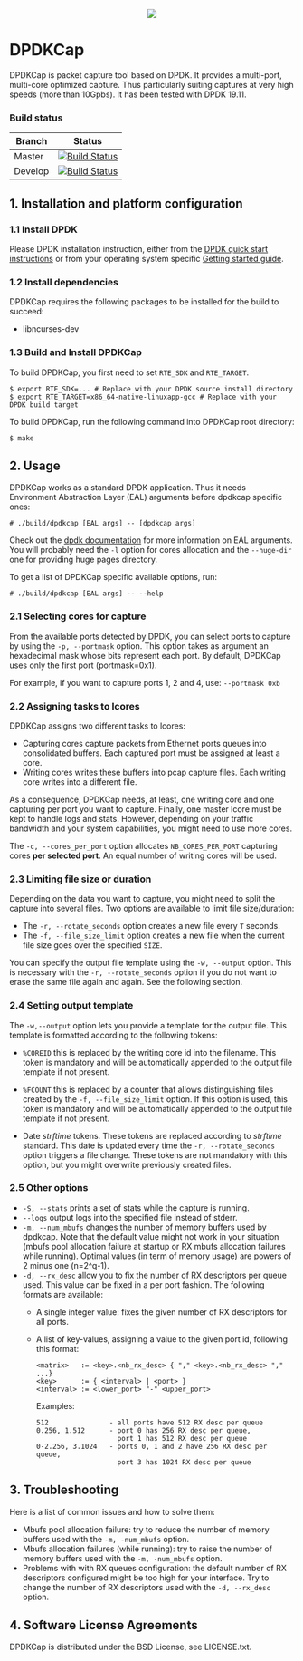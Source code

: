 <p align="center">
  <img src="./media/DPDKCapLogo_400x260.png"/>
<p/>

# DPDKCap
DPDKCap is packet capture tool based on DPDK. It provides a multi-port,
multi-core optimized capture. Thus particularly suiting captures at
very high speeds (more than 10Gpbs). It has been tested with DPDK 19.11.

### Build status
| Branch  | Status |
|---|---|
| Master | [![Build Status](https://api.travis-ci.org/dpdkcap/dpdkcap.svg?branch=master)](https://travis-ci.org/dpdkcap/dpdkcap) |
| Develop | [![Build Status](https://api.travis-ci.org/dpdkcap/dpdkcap.svg?branch=develop)](https://travis-ci.org/dpdkcap/dpdkcap) |

## 1. Installation and platform configuration

### 1.1 Install DPDK

Please DPDK installation instruction, either from the [DPDK quick start
instructions](http://dpdk.org/doc/quick-start) or from your operating system
specific [Getting started
guide](http://dpdk.org/doc/guides/linux_gsg/build_dpdk.html).

### 1.2 Install dependencies

DPDKCap requires the following packages to be installed for the build to succeed:
- libncurses-dev

### 1.3 Build and Install DPDKCap

To build DPDKCap, you first need to set `RTE_SDK` and `RTE_TARGET`.
```
$ export RTE_SDK=... # Replace with your DPDK source install directory
$ export RTE_TARGET=x86_64-native-linuxapp-gcc # Replace with your DPDK build target
```

To build DPDKCap, run the following command into DPDKCap root directory:
```
$ make
```

## 2. Usage

DPDKCap works as a standard DPDK application. Thus it needs Environment
Abstraction Layer (EAL) arguments before dpdkcap specific ones:

```
# ./build/dpdkcap [EAL args] -- [dpdkcap args]
```

Check out the [dpdk documentation](http://dpdk.org/doc/guides/index.html) for
more information on EAL arguments. You will probably need the `-l` option for
cores allocation and the `--huge-dir` one for providing huge pages directory.

To get a list of DPDKCap specific available options, run:
```
# ./build/dpdkcap [EAL args] -- --help
```

### 2.1 Selecting cores for capture

From the available ports detected by DPDK, you can select ports to capture by
using the `-p, --portmask` option. This option takes as argument an hexadecimal
mask whose bits represent each port. By default, DPDKCap uses only the first
port (portmask=0x1).

For example, if you want to capture ports 1, 2 and 4, use: `--portmask 0xb`

### 2.2 Assigning tasks to lcores

DPDKCap assigns two different tasks to lcores:
- Capturing cores capture packets from Ethernet ports queues into consolidated
  buffers. Each captured port must be assigned at least a core.
- Writing cores writes these buffers into pcap capture files. Each writing core
  writes into a different file.

As a consequence, DPDKCap needs, at least, one writing core and one capturing
per port you want to capture. Finally, one master lcore must be kept to handle
logs and stats. However, depending on your traffic bandwidth and your
system capabilities, you might need to use more cores.

The `-c, --cores_per_port` option allocates `NB_CORES_PER_PORT` capturing
cores **per selected port**. An equal number of writing cores will be used.

### 2.3 Limiting file size or duration

Depending on the data you want to capture, you might need to split the capture
into several files. Two options are available to limit file size/duration:
- The `-r, --rotate_seconds` option creates a new file every `T` seconds.
- The `-f, --file_size_limit` option creates a new file when the current file
  size goes over the specified `SIZE`.

You can specify the output file template using the `-w, --output` option. This
is necessary with the `-r, --rotate_seconds` option if you do not want to erase
the same file again and again. See the following section.

### 2.4 Setting output template

The `-w,--output` option lets you provide a template for the output file. This
template is formatted according to the following tokens:

- `%COREID` this is replaced by the writing core id into the filename. This
  token is mandatory and will be automatically appended to the output file
  template if not present.

- `%FCOUNT` this is replaced by a counter that allows distinguishing files
  created by the `-f, --file_size_limit` option. If this option is used, this
  token is mandatory and will be automatically appended to the output file
  template if not present.

- Date *strftime* tokens. These tokens are replaced according to *strftime*
  standard. This date is updated every time the `-r, --rotate_seconds` option
  triggers a file change. These tokens are not mandatory with this option, but
  you might overwrite previously created files.

### 2.5 Other options
- `-S, --stats` prints a set of stats while the capture is
  running.
- `--logs` output logs into the specified file instead of stderr.
- `-m, --num_mbufs` changes the number of memory buffers used by dpdkcap. Note
  that the default value might not work in your situation (mbufs pool
  allocation failure at startup or RX mbufs allocation failures while running).
  Optimal values (in term of memory usage) are powers of 2 minus one
  (n=2^q-1).
- `-d, --rx_desc` allow you to fix the number of RX descriptors per queue used.
  This value can be fixed in a per port fashion. The following formats are
  available:
  - A single integer value: fixes the given number of RX descriptors for all
    ports.
  - A list of key-values, assigning a value to the given port id, following this
    format:

    ```
    <matrix>   := <key>.<nb_rx_desc> { "," <key>.<nb_rx_desc> "," ...}
    <key>      := { <interval> | <port> }
    <interval> := <lower_port> "-" <upper_port>
    ```

    Examples:

    ```
    512               - all ports have 512 RX desc per queue
    0.256, 1.512      - port 0 has 256 RX desc per queue,
                        port 1 has 512 RX desc per queue
    0-2.256, 3.1024   - ports 0, 1 and 2 have 256 RX desc per queue,
                        port 3 has 1024 RX desc per queue
    ```

</div>

## 3. Troubleshooting

Here is a list of common issues and how to solve them:
- Mbufs pool allocation failure: try to reduce the number of memory buffers
  used with the `-m, -num_mbufs` option.
- Mbufs allocation failures (while running): try to raise the number of memory
  buffers used with the `-m, -num_mbufs` option.
- Problems with with RX queues configuration: the default number of RX
  descriptors configured might be too high for your interface. Try to change
  the number of RX descriptors used with the `-d, --rx_desc` option.

## 4. Software License Agreements

DPDKCap is distributed under the BSD License, see LICENSE.txt.

